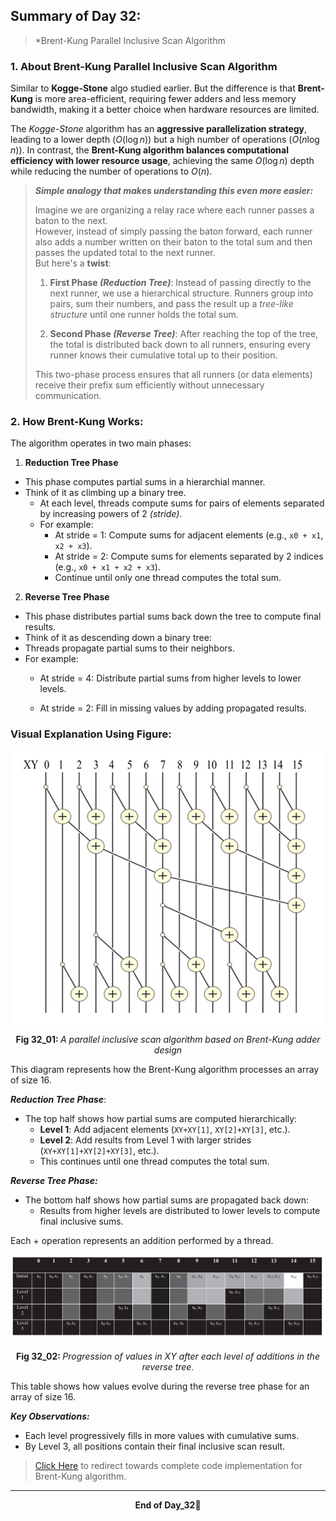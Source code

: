 ## Summary of Day 32:

> *Brent-Kung Parallel Inclusive Scan Algorithm

### 1. About **Brent-Kung** Parallel Inclusive Scan Algorithm

Similar to **Kogge-Stone** algo studied earlier. But the difference is that **Brent-Kung** is more area-efficient, requiring fewer adders and less memory bandwidth, making it a better choice when hardware resources are limited.

The *Kogge-Stone* algorithm has an **aggressive parallelization strategy**, leading to a lower depth $(O(\log n))$ but a high number of operations $(O(n \log n))$. In contrast, the **Brent-Kung algorithm balances computational efficiency with lower resource usage**, achieving the same $O(\log n)$ depth while reducing the number of operations to $O(n)$.

> **_Simple analogy that makes understanding this even more easier:_** 
>
> Imagine we are organizing a relay race where each runner passes a baton to the next. \
> However, instead of simply passing the baton forward, each runner also adds a number written on their baton to the total sum and then passes the updated total to the next runner. \
> But here's a **twist**:
> 1. **First Phase *(Reduction Tree)***: Instead of passing directly to the next runner, we use a hierarchical structure. Runners group into pairs, sum their numbers, and pass the result up a *tree-like structure* until one runner holds the total sum.
>
> 2. **Second Phase *(Reverse Tree)***: After reaching the top of the tree, the total is distributed back down to all runners, ensuring every runner knows their cumulative total up to their position.
> 
> This two-phase process ensures that all runners (or data elements) receive their prefix sum efficiently without unnecessary communication.

### 2. How **Brent-Kung** Works:
The algorithm operates in two main phases:

1. **Reduction  Tree Phase**
- This phase computes partial sums in a hierarchial manner. 
- Think of it as climbing up a binary tree.
    - At each level, threads compute sums for pairs of elements separated by increasing powers of 2 *(stride)*.
    - For example:
        - At stride = 1: Compute sums for adjacent elements (e.g., `x0 + x1`, `x2 + x3`).
        - At stride = 2: Compute sums for elements separated by 2 indices (e.g., `x0 + x1 + x2 + x3`).
        - Continue until only one thread computes the total sum.
2. **Reverse Tree Phase**
- This phase distributes partial sums back down the tree to compute final results.
- Think of it as descending down a binary tree:
- Threads propagate partial sums to their neighbors.
- For example:
    - At stride = 4: Distribute partial sums from higher levels to lower levels.

    - At stride = 2: Fill in missing values by adding propagated results.

### Visual Explanation Using Figure:
<div align="center">
    <img src="./images/Inclusive_Brent.png"width="500px">
    <p><b>Fig 32_01: </b><i> A parallel inclusive scan algorithm based on Brent-Kung adder design</i></p>
</div>

This diagram represents how the Brent-Kung algorithm processes an array of size $16$.

***Reduction Tree Phase***:
- The top half shows how partial sums are computed hierarchically:
    - **Level 1**: Add adjacent elements (`XY+XY[1]`, `XY[2]+XY[3]`, etc.).
    - **Level 2**: Add results from Level 1 with larger strides (`XY+XY[1]+XY[2]+XY[3]`, etc.).
    - This continues until one thread computes the total sum.

***Reverse Tree Phase:***
- The bottom half shows how partial sums are propagated back down:
    - Results from higher levels are distributed to lower levels to compute final inclusive sums.

Each $+$ operation represents an addition performed by a thread.

<div align="center">
    <img src="./images/Reverse_tree.png"width="800px">
    <p><b>Fig 32_02: </b><i> Progression of values in XY after each level of additions in the reverse tree.</i></p>
</div>

This table shows how values evolve during the reverse tree phase for an array of size $16$.

***Key Observations:***
- Each level progressively fills in more values with cumulative sums.
- By Level 3, all positions contain their final inclusive scan result.

> [Click Here](./Brent_kung.cu) to redirect towards complete code implementation for Brent-Kung algorithm.

---
<div align="center">
    <b>
        End of Day_32🫡
    </b>
</div>
